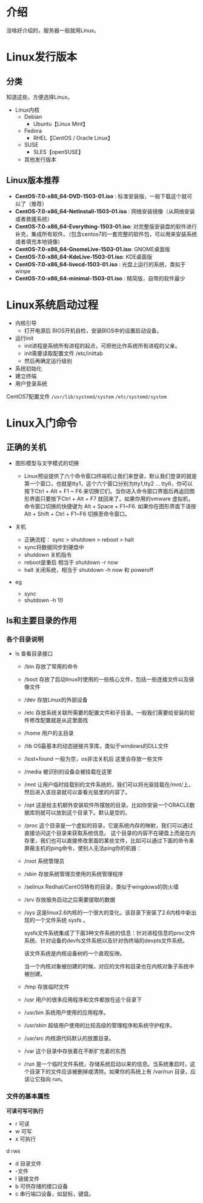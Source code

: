 # 介绍

没啥好介绍的，服务器一般就用Linux。

# Linux发行版本

## 分类

知道这些，方便选择Linux。

- Linux内核
  - Debian
    - Ubuntu【Linux Mint】
  - Fedora
    - RHEL【CentOS / Oracle Linux】
  - SUSE
    - SLES【openSUSE】
  - 其他发行版本

## Linux版本推荐

- **CentOS-7.0-x86_64-DVD-1503-01.iso** : 标准安装版，一般下载这个就可以了（推荐）
- **CentOS-7.0-x86_64-NetInstall-1503-01.iso** : 网络安装镜像（从网络安装或者救援系统）
- **CentOS-7.0-x86_64-Everything-1503-01.iso**: 对完整版安装盘的软件进行补充，集成所有软件。（包含centos7的一套完整的软件包，可以用来安装系统或者填充本地镜像）
- **CentOS-7.0-x86_64-GnomeLive-1503-01.iso**: GNOME桌面版
- **CentOS-7.0-x86_64-KdeLive-1503-01.iso**: KDE桌面版
- **CentOS-7.0-x86_64-livecd-1503-01.iso** : 光盘上运行的系统，类拟于winpe
- **CentOS-7.0-x86_64-minimal-1503-01.iso** : 精简版，自带的软件最少

# Linux系统启动过程

- 内核引导
  - 打开电源后 BIOS开机自检，安装BIOS中的设置启动设备。
- 运行init
  - init进程是系统所有进程的起点，可把他比作系统所有进程的父亲。
  - init需要读取配置文件 /etc/inittab
  - 然后再确定运行级别
- 系统初始化
- 建立终端
- 用户登录系统

CentOS7配置文件 `/usr/lib/systemd/system`   `/etc/systemd/system`

# Linux入门命令

## 正确的关机

- 图形模型与文字模式的切换
  - Linux预设提供了六个命令窗口终端机让我们来登录，默认我们登录的就是第一个窗口，也就是tty1，这个六个窗口分别为tty1,tty2 … tty6，你可以按下Ctrl + Alt + F1 ~ F6 来切换它们。当你进入命令窗口界面后再返回图形界面只要按下Ctrl + Alt + F7 就回来了。如果你用的vmware 虚拟机，命令窗口切换的快捷键为 Alt + Space + F1~F6. 如果你在图形界面下请按Alt + Shift + Ctrl + F1~F6 切换至命令窗口。

- 关机
  - 正确流程： sync > shutdown > reboot > halt
  - sync将数据同步到硬盘中
  - shutdown 关机指令
  - reboot是重启 相当于 shutdown -r now
  - halt 关闭系统，相当于 shutdown -h now 和 poweroff
- eg
  - sync
  - shutdown -h 10

## ls和主要目录的作用

### 各个目录说明

- ls 查看目录接口

  - /bin  存放了常用的命令

  - /boot 存放了启动linux时使用的一些核心文件，包括一些连接文件以及镜像文件

  - /dev 存放Linux的外部设备

  - /etc 存放系统关联所需要的配置文件和子目录。一般我们需要给安装的软件修改配置就是从这里面找

  - /home 用户的主目录

  - /lib OS最基本的动态链接共享库，类似于windows的DLL文件

  - /lost+found 一般为空，os非法关机后 这里会存放一些文件

  - /media 被识别的设备会被挂载在这里

  - /mnt 让用户临时挂载别的文件系统的，我们可以将光驱挂载在/mnt/上，然后进入该目录就可以查看光驱里的内容了。

  - /opt 这是给主机额外安装软件所摆放的目录。比如你安装一个ORACLE数据库则就可以放到这个目录下。默认是空的。

  - /proc 这个目录是一个虚拟的目录，它是系统内存的映射，我们可以通过直接访问这个目录来获取系统信息。
    这个目录的内容不在硬盘上而是在内存里，我们也可以直接修改里面的某些文件，比如可以通过下面的命令来屏蔽主机的ping命令，使别人无法ping你的机器：

  - /root 系统管理员

  - /sbin 存放系统管理员使用的系统管理程序

  - /selinux Redhat/CentOS特有的目录，类似于wingdows的防火墙

  - /srv 存放服务启动之后需要提取的数据

  - /sys 这是linux2.6内核的一个很大的变化。该目录下安装了2.6内核中新出现的一个文件系统 sysfs 。

    sysfs文件系统集成了下面3种文件系统的信息：针对进程信息的proc文件系统、针对设备的devfs文件系统以及针对伪终端的devpts文件系统。

    

    该文件系统是内核设备树的一个直观反映。

    当一个内核对象被创建的时候，对应的文件和目录也在内核对象子系统中被创建。

  - /tmp 存放临时文件

  - /usr 用户的很多应用程序和文件都放在这个目录下

  - /usr/bin 系统用户使用的应用程序。

  - /usr/sbin 超级用户使用的比较高级的管理程序和系统守护程序。

  - /usr/src 内核源代码默认的放置目录。

  - /var 这个目录中存放着在不断扩充着的东西

  - /run 是一个临时文件系统，存储系统启动以来的信息。当系统重启时，这个目录下的文件应该被删掉或清除。如果你的系统上有 /var/run 目录，应该让它指向 run。

### 文件的基本属性

**可读可写可执行**

- r 可读
- w 可写
- x 可执行

d rwx

- d 目录文件
- -文件
- l 链接文件
- b 可供存储的接口设备
- c 串行端口设备，如鼠标，键盘。

  